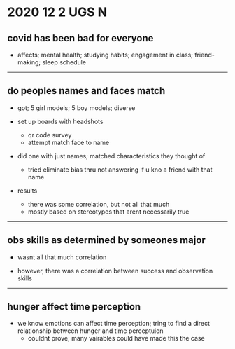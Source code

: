 # 2020 12 2 UGS N

## covid has been bad for everyone
- affects; mental health; studying habits; engagement in class; friend-making; sleep schedule

---

## do peoples names and faces match

- got; 5 girl models; 5 boy models; diverse

- set up boards with headshots
  - qr code survey
  - attempt match face to name

- did one with just names; matched characteristics they thought of
  - tried eliminate bias thru not answering if u kno a friend with that name


- results
  - there was some correlation, but not all that much
  - mostly based on stereotypes that arent necessarily true





---


## obs skills as determined by someones major

- wasnt all that much correlation

- however, there was a correlation between success and observation skills

---

## hunger affect time perception

- we know emotions can affect time perception; tring to find a direct relationship between hunger and time perceptuion
  - couldnt prove; many vairables could have made this the case

